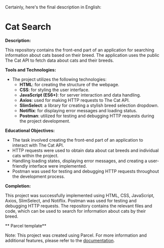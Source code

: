 Certainly, here's the final description in English:

# Cat Search

**Description:**

This repository contains the front-end part of an application for searching information about cats based on their breed. The application uses the public The Cat API to fetch data about cats and their breeds.

**Tools and Technologies:**

- The project utilizes the following technologies:
  - **HTML**: for creating the structure of the webpage.
  - **CSS**: for styling the user interface.
  - **JavaScript (ES6+)**: for server interaction and data handling.
  - **Axios**: used for making HTTP requests to The Cat API.
  - **SlimSelect**: a library for creating a stylish breed selection dropdown.
  - **Notiflix**: for displaying error messages and loading status.
  - **Postman**: utilized for testing and debugging HTTP requests during the project development.

**Educational Objectives:**

- The task involved creating the front-end part of an application to interact with The Cat API.
- HTTP requests were used to obtain data about cat breeds and individual cats within the project.
- Handling loading states, displaying error messages, and creating a user-friendly interface were implemented.
- Postman was used for testing and debugging HTTP requests throughout the development process.

**Completion:**

This project was successfully implemented using HTML, CSS, JavaScript, Axios, SlimSelect, and Notiflix. Postman was used for testing and debugging HTTP requests. The repository contains the relevant files and code, which can be used to search for information about cats by their breed.


** Parcel template**

Note: This project was created using Parcel. For more information and additional features, please refer to the [documentation](https://parceljs.org/).
